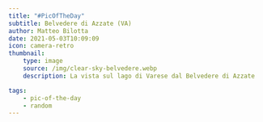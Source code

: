 ```yaml
---
title: "#PicOfTheDay"
subtitle: Belvedere di Azzate (VA)
author: Matteo Bilotta
date: 2021-05-03T10:09:09
icon: camera-retro
thumbnail:
    type: image
    source: /img/clear-sky-belvedere.webp
    description: La vista sul lago di Varese dal Belvedere di Azzate

tags:
    - pic-of-the-day
    - random
---
```

